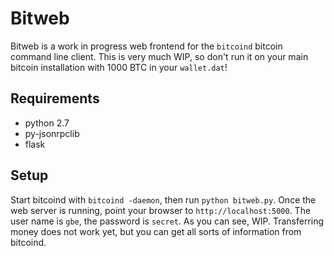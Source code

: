 Bitweb
======

Bitweb is a work in progress web frontend for the `bitcoind` bitcoin command line client. This is very much WIP, so don't run it on your main bitcoin installation with 1000 BTC in your `wallet.dat`!

Requirements
------------

* python 2.7
* py-jsonrpclib
* flask

Setup
-----

Start bitcoind with `bitcoind -daemon`, then run `python bitweb.py`. Once the web server is running, point your browser to `http://localhost:5000`. The user name is `gbe`, the password is `secret`. As you can see, WIP. Transferring money does not work yet, but you can get all sorts of information from bitcoind.
